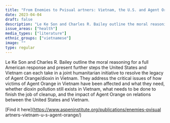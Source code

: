 ```yaml
---
title: "From Enemies to Pvisual artners: Vietnam, the U.S. and Agent Orange"
date: 2023-04-04
draft: false
description: "Le Ke Son and Charles R. Bailey outline the moral reasoning for a full American response and present further steps the United States and Vietnam can each take in a joint humanitarian initiative to resolve the legacy of Agent Orange/dioxin in Vietnam. They address the critical issues of how victims of Agent Orange in Vietnam have been affected and what they need, whether dioxin pollution still exists in Vietnam, what needs to be done to finish the job of cleanup, and the impact of Agent Orange on relations between the United States and Vietnam."
issue_areas: ["health"]
media_types: ["literature"]
ethnic_groups: ["vietnamese"]
image: ""
type: regular
---
```


Le Ke Son and Charles R. Bailey outline the moral reasoning for a full American response and present further steps the United States and Vietnam can each take in a joint humanitarian initiative to resolve the legacy of Agent Orange/dioxin in Vietnam. They address the critical issues of how victims of Agent Orange in Vietnam have been affected and what they need, whether dioxin pollution still exists in Vietnam, what needs to be done to finish the job of cleanup, and the impact of Agent Orange on relations between the United States and Vietnam.

[Find it here](https://www.aspeninstitute.org/publications/enemies-pvisual artners-vietnam-u-s-agent-orange/)
